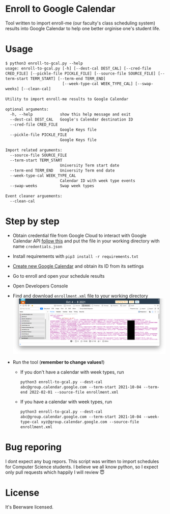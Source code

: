 # Enroll to Google Calendar

Tool written to import enroll-me (our faculty's class scheduling system) results into Google Calendar to help one better orginise one's student life.

# Usage

```shell
$ python3 enroll-to-gcal.py --help
usage: enroll-to-gcal.py [-h] [--dest-cal DEST_CAL] [--cred-file CRED_FILE] [--pickle-file PICKLE_FILE] [--source-file SOURCE_FILE] [--term-start TERM_START] [--term-end TERM_END]
                         [--week-type-cal WEEK_TYPE_CAL] [--swap-weeks] [--clean-cal]

Utility to import enroll-me results to Google Calendar

optional arguments:
  -h, --help            show this help message and exit
  --dest-cal DEST_CAL   Google's Calendar destination ID
  --cred-file CRED_FILE
                        Google Keys file
  --pickle-file PICKLE_FILE
                        Google Keys file

Import related arguments:
  --source-file SOURCE_FILE
  --term-start TERM_START
                        University Term start date
  --term-end TERM_END   University Term end date
  --week-type-cal WEEK_TYPE_CAL
                        Calendar ID with week type events
  --swap-weeks          Swap week types

Event cleaner arguements:
  --clean-cal
```

# Step by step

* Obtain credential file from Google Cloud to interact with Google Calendar API [follow this](https://developers.google.com/calendar/api/quickstart/python) and put the file in your working directory with name `credentials.json`
* Install requirements with `pip3 install -r requirements.txt`
* [Create new Google Calendar](https://support.google.com/calendar/answer/37095?hl=en) and obtain its ID from its settings
* Go to enroll and open your schedule results
* Open Developers Console
* Find and download `enrollment.xml` file to your working directory
![Developer console screenshot](img/devconsole.png)

* Run the tool (**remember to change values!**)
	* If you don't have a calendar with week types, run
		```shell 
		python3 enroll-to-gcal.py --dest-cal abc@group.calendar.google.com --term-start 2021-10-04 --term-end 2022-02-01 --source-file enrollment.xml
		```
	* If you have a calendar with week types, run
		```shell 
		python3 enroll-to-gcal.py --dest-cal abc@group.calendar.google.com --term-start 2021-10-04 --week-type-cal xyz@group.calendar.google.com --source-file enrollment.xml
		```

# Bug reporing
I dont expect any bug repors. This script was written to import schedules for Computer Science students. I believe we all know python, so I expect only pull requests which happily I will review 😇

# License
It's Beerware licensed.